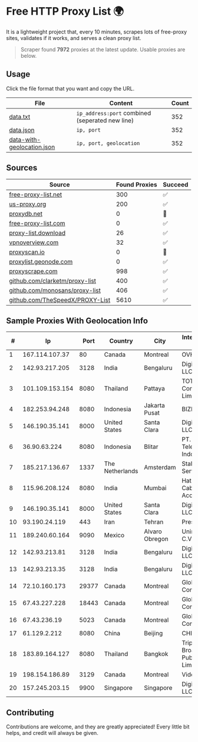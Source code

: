 
# Free HTTP Proxy List 🌍

It is a lightweight project that, every 10 minutes, scrapes lots of free-proxy sites, validates if it works, and serves a clean proxy list.


> Scraper found **7972** proxies at the latest update. Usable proxies are below.

## Usage

Click the file format that you want and copy the URL.


|File|Content|Count|
|----|-------|-----|
|[data.txt](https://raw.githubusercontent.com/themiralay/Proxy-List-World/master/data.txt)|`ip_address:port` combined (seperated new line)|352|
|[data.json](https://raw.githubusercontent.com/themiralay/Proxy-List-World/master/data.json)|`ip, port`|352|
|[data-with-geolocation.json](https://raw.githubusercontent.com/themiralay/Proxy-List-World/master/data-with-geolocation.json)|`ip, port, geolocation`|352|

## Sources

|Source|Found Proxies|Succeed|
|------|-------------|-------|
|[free-proxy-list.net](https://free-proxy-list.net)|300|✅|
|[us-proxy.org](https://www.us-proxy.org)|200|✅|
|[proxydb.net](http://proxydb.net)|0|🚫|
|[free-proxy-list.com](https://free-proxy-list.com/?page=&port=&type%5B%5D=http&type%5B%5D=https&up_time=0&search=Search)|0|✅|
|[proxy-list.download](https://www.proxy-list.download/HTTP)|26|✅|
|[vpnoverview.com](https://vpnoverview.com/privacy/anonymous-browsing/free-proxy-servers)|32|✅|
|[proxyscan.io](https://www.proxyscan.io)|0|🚫|
|[proxylist.geonode.com](https://proxylist.geonode.com/api/proxy-list?limit=300&page=1&sort_by=lastChecked&sort_type=desc&protocols=http,https)|0|✅|
|[proxyscrape.com](https://api.proxyscrape.com/v2/?request=displayproxies&protocol=http&timeout=10000&country=all&ssl=all&anonymity=all)|998|✅|
|[github.com/clarketm/proxy-list](https://raw.githubusercontent.com/clarketm/proxy-list/master/proxy-list-raw.txt)|400|✅|
|[github.com/monosans/proxy-list](https://raw.githubusercontent.com/monosans/proxy-list/main/proxies/http.txt)|406|✅|
|[github.com/TheSpeedX/PROXY-List](https://raw.githubusercontent.com/TheSpeedX/PROXY-List/master/http.txt)|5610|✅|


## Sample Proxies With Geolocation Info

|#|Ip|Port|Country|City|Internet Service Provider|
|-|--|----|-------|----|-------------------------|
|1|167.114.107.37|80|Canada|Montreal|OVH SAS|
|2|142.93.217.205|3128|India|Bengaluru|DigitalOcean, LLC|
|3|101.109.153.154|8080|Thailand|Pattaya|TOT Public Company Limited|
|4|182.253.94.248|8080|Indonesia|Jakarta Pusat|BIZNET|
|5|146.190.35.141|8000|United States|Santa Clara|DigitalOcean, LLC|
|6|36.90.63.224|8080|Indonesia|Blitar|PT. Telekomunikasi Indonesia|
|7|185.217.136.67|1337|The Netherlands|Amsterdam|Stallion Network Services Limited|
|8|115.96.208.124|8080|India|Mumbai|Hathway IP over Cable Internet Access|
|9|146.190.35.141|8000|United States|Santa Clara|DigitalOcean, LLC|
|10|93.190.24.119|443|Iran|Tehran|Press TV|
|11|189.240.60.164|9090|Mexico|Alvaro Obregon|Uninet S.A. de C.V.|
|12|142.93.213.81|3128|India|Bengaluru|DigitalOcean, LLC|
|13|142.93.213.35|3128|India|Bengaluru|DigitalOcean, LLC|
|14|72.10.160.173|29377|Canada|Montreal|GloboTech Communications|
|15|67.43.227.228|18443|Canada|Montreal|GloboTech Communications|
|16|67.43.236.19|5023|Canada|Montreal|GloboTech Communications|
|17|61.129.2.212|8080|China|Beijing|CHINANET|
|18|183.89.164.127|8080|Thailand|Bangkok|Triple T Broadband Public Company Limited|
|19|198.154.186.89|3129|Canada|Montreal|Videotron Ltee|
|20|157.245.203.15|9900|Singapore|Singapore|DigitalOcean, LLC|



## Contributing

Contributions are welcome, and they are greatly appreciated! Every
little bit helps, and credit will always be given.

